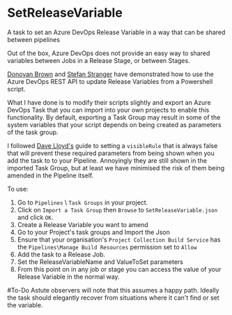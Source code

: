 # SetReleaseVariable
A task to set an Azure DevOps Release Variable in a way that can be shared between pipelines

Out of the box, Azure DevOps does not provide an easy way to shared variables between Jobs in a Release Stage, or between Stages.

<a href="http://donovanbrown.com/post/Passing-variables-from-stage-to-stage-in-Azure-DevOps-release" target="_blank">Donovan Brown</a> and <a href="https://stefanstranger.github.io/2019/06/26/PassingVariablesfromStagetoStage" target="_blank">Stefan Stranger</a> have demonstrated how to use the Azure DevOps REST API to update Release Variables from a Powershell script.

What I have done is to modify their scripts slightly and export an Azure DevOps Task that you can import into your own projects to enable this functionality. By default, exporting a Task Group may result in some of the system variables that your script depends on being created as parameters of the task group. 

I followed <a href="https://medium.com/objectsharp/how-to-hide-a-task-group-parameter-b95f7c85870c" target="_blank">Dave Lloyd's</a> guide to setting a `visibleRule` that is always false that will prevent these required parameters from being shown when you add the task to to your Pipeline. Annoyingly they are still shown in the imported Task Group, but at least we have minimised the risk of them being amended in the Pipeline itself.

To use:

1. Go to `Pipelines` \ `Task Groups` in your project.
1. Click on `Import a Task Group` then `Browse` to `SetReleaseVariable.json` and click `OK`.
1. Create a Release Variable you want to amend
1. Go to your Project's task groups and Import the Json
1. Ensure that your organisation's `Project Collection Build Service` has the `Pipelines\Manage Build Resources` permission set to `Allow`
1. Add the task to a Release Job. 
1. Set the ReleaseVariableName and ValueToSet parameters
1. From this point on in any job or stage you can access the value of your Release Variable in the normal way.

#To-Do
Astute observers will note that this assumes a happy path. Ideally the task should elegantly recover from situations where it can't find or set the variable.
